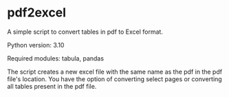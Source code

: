 # pdf2excel
A simple script to convert tables in pdf to Excel format.

Python version: 3.10

Required modules: tabula, pandas

The script creates a new excel file with the same name as the pdf in the pdf file's location. You have the option of converting select pages or converting all tables present in the pdf file.
